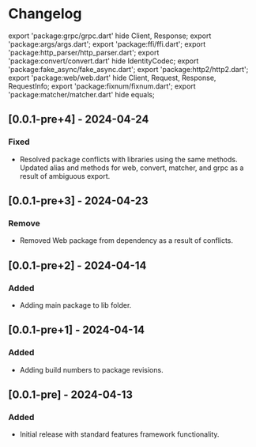 # Changelog

export 'package:grpc/grpc.dart' hide Client, Response;
export 'package:args/args.dart';
export 'package:ffi/ffi.dart';
export 'package:http_parser/http_parser.dart';
export 'package:convert/convert.dart' hide IdentityCodec;
export 'package:fake_async/fake_async.dart';
export 'package:http2/http2.dart';
export 'package:web/web.dart' hide Client, Request, Response, RequestInfo;
export 'package:fixnum/fixnum.dart';
export 'package:matcher/matcher.dart' hide equals;
## [0.0.1-pre+4] - 2024-04-24

### Fixed
- Resolved package conflicts with libraries using the same methods. Updated alias and methods for web, convert, matcher, and grpc as a result of ambiguous export.

## [0.0.1-pre+3] - 2024-04-23

### Remove
- Removed Web package from dependency as a result of conflicts.

## [0.0.1-pre+2] - 2024-04-14

### Added
- Adding main package to lib folder.

## [0.0.1-pre+1] - 2024-04-14

### Added
- Adding build numbers to package revisions.

## [0.0.1-pre] - 2024-04-13

### Added
- Initial release with standard features framework functionality.




